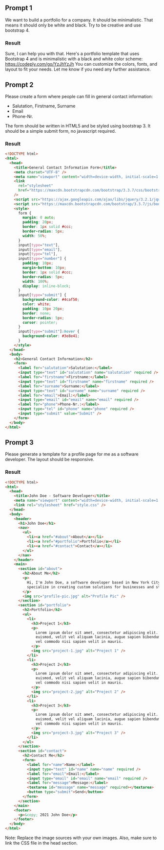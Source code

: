 ## Prompt 1

We want to build a portfolio for a company.
It should be minimalistic. That means it should only be white and black. Try to be creative and use bootstrap 4.

### Result

Sure, I can help you with that. Here's a portfolio template that uses Bootstrap 4 and is minimalistic with a black and white color scheme:
https://codeply.com/go/YzJhYzJh
You can customize the colors, fonts, and layout to fit your needs. Let me know if you need any further assistance.

## Prompt 2

Please create a form where people can fill in general contact information:

- Salutation, Firstname, Surname
- Email
- Phone-Nr.

The form should be written in HTML5 and be styled using bootstrap 3.
It should be a simple submit form, no javascript required.

### Result

```html
<!DOCTYPE html>
<html>
  <head>
    <title>General Contact Information Form</title>
    <meta charset="UTF-8" />
    <meta name="viewport" content="width=device-width, initial-scale=1.0" />
    <link
      rel="stylesheet"
      href="https://maxcdn.bootstrapcdn.com/bootstrap/3.3.7/css/bootstrap.min.css"
    />
    <script src="https://ajax.googleapis.com/ajax/libs/jquery/3.2.1/jquery.min.js"></script>
    <script src="https://maxcdn.bootstrapcdn.com/bootstrap/3.3.7/js/bootstrap.min.js"></script>
    <style>
      form {
        margin: 0 auto;
        padding: 20px;
        border: 1px solid #ccc;
        border-radius: 5px;
        width: 50%;
      }
      input[type="text"],
      input[type="email"],
      input[type="tel"],
      input[type="number"] {
        padding: 10px;
        margin-bottom: 10px;
        border: 1px solid #ccc;
        border-radius: 5px;
        width: 100%;
        display: inline-block;
      }
      input[type="submit"] {
        background-color: #4caf50;
        color: white;
        padding: 10px 20px;
        border: none;
        border-radius: 5px;
        cursor: pointer;
      }
      input[type="submit"]:hover {
        background-color: #3e8e41;
      }
    </style>
  </head>
  <body>
    <h2>General Contact Information</h2>
    <form>
      <label for="salutation">Salutation:</label>
      <input type="text" id="salutation" name="salutation" required />
      <label for="firstname">Firstname:</label>
      <input type="text" id="firstname" name="firstname" required />
      <label for="surname">Surname:</label>
      <input type="text" id="surname" name="surname" required />
      <label for="email">Email:</label>
      <input type="email" id="email" name="email" required />
      <label for="phone">Phone-Nr.:</label>
      <input type="tel" id="phone" name="phone" required />
      <input type="submit" value="Submit" />
    </form>
  </body>
</html>
```

## Prompt 3

Please generate a template for a profile page for me as a software
developer. The layout should be responsive.

### Result

```html
<!DOCTYPE html>
<html>
  <head>
    <title>John Doe - Software Developer</title>
    <meta name="viewport" content="width=device-width, initial-scale=1.0" />
    <link rel="stylesheet" href="style.css" />
  </head>
  <body>
    <header>
      <h1>John Doe</h1>
      <nav>
        <ul>
          <li><a href="#about">About</a></li>
          <li><a href="#portfolio">Portfolio</a></li>
          <li><a href="#contact">Contact</a></li>
        </ul>
      </nav>
    </header>
    <main>
      <section id="about">
        <h2>About Me</h2>
        <p>
          Hi, I'm John Doe, a software developer based in New York City. I
          specialize in creating custom solutions for businesses and startups.
        </p>
        <img src="profile-pic.jpg" alt="Profile Pic" />
      </section>
      <section id="portfolio">
        <h2>Portfolio</h2>
        <ul>
          <li>
            <h3>Project 1</h3>
            <p>
              Lorem ipsum dolor sit amet, consectetur adipiscing elit. Sed
              euismod, velit vel aliquam lacinia, augue sapien bibendum nulla,
              vel commodo nisi sapien velit in mauris.
            </p>
            <img src="project-1.jpg" alt="Project 1" />
          </li>
          <li>
            <h3>Project 2</h3>
            <p>
              Lorem ipsum dolor sit amet, consectetur adipiscing elit. Sed
              euismod, velit vel aliquam lacinia, augue sapien bibendum nulla,
              vel commodo nisi sapien velit in mauris.
            </p>
            <img src="project-2.jpg" alt="Project 2" />
          </li>
          <li>
            <h3>Project 3</h3>
            <p>
              Lorem ipsum dolor sit amet, consectetur adipiscing elit. Sed
              euismod, velit vel aliquam lacinia, augue sapien bibendum nulla,
              vel commodo nisi sapien velit in mauris.
            </p>
            <img src="project-3.jpg" alt="Project 3" />
          </li>
        </ul>
      </section>
      <section id="contact">
        <h2>Contact Me</h2>
        <form>
          <label for="name">Name:</label>
          <input type="text" id="name" name="name" required />
          <label for="email">Email:</label>
          <input type="email" id="email" name="email" required />
          <label for="message">Message:</label>
          <textarea id="message" name="message" required></textarea>
          <button type="submit">Send</button>
        </form>
      </section>
    </main>
    <footer>
      <p>&copy; 2021 John Doe</p>
    </footer>
  </body>
</html>
```

Note: Replace the image sources with your own images. Also, make sure to link
the CSS file in the head section.
